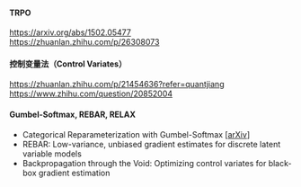 #### TRPO
https://arxiv.org/abs/1502.05477  
https://zhuanlan.zhihu.com/p/26308073  

#### 控制变量法（Control Variates）
https://zhuanlan.zhihu.com/p/21454636?refer=quantjiang  
https://www.zhihu.com/question/20852004  

#### Gumbel-Softmax, REBAR, RELAX
- Categorical Reparameterization with Gumbel-Softmax [[arXiv](https://arxiv.org/abs/1611.01144)]
- REBAR: Low-variance, unbiased gradient estimates for discrete latent variable models  
- Backpropagation through the Void: Optimizing control variates for black-box gradient estimation  
